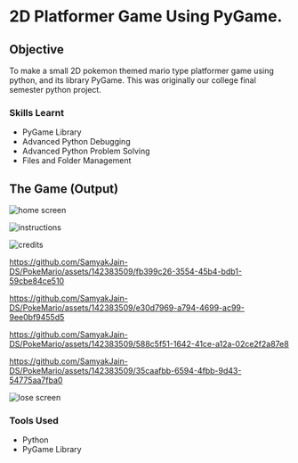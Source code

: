 # 2D Platformer Game Using PyGame.

## Objective

To make a small 2D pokemon themed mario type platformer game using python, and its library PyGame.
This was originally our college final semester python project.

### Skills Learnt

- PyGame Library
- Advanced Python Debugging
- Advanced Python Problem Solving
- Files and Folder Management

## The Game (Output)
![home screen](https://github.com/user-attachments/assets/b9527f37-4e65-4016-8c05-7a45603e3f69)

![instructions](https://github.com/SamyakJain-DS/PokeMario/assets/142383509/279b2283-945d-4b68-bb1b-0f40df33bdd1)


![credits](https://github.com/SamyakJain-DS/PokeMario/assets/142383509/9c3b50a9-d4c0-43f6-aa58-3e76b285ccda)

https://github.com/SamyakJain-DS/PokeMario/assets/142383509/fb399c26-3554-45b4-bdb1-59cbe84ce510

https://github.com/SamyakJain-DS/PokeMario/assets/142383509/e30d7969-a794-4699-ac99-9ee0bf9455d5

https://github.com/SamyakJain-DS/PokeMario/assets/142383509/588c5f51-1642-41ce-a12a-02ce2f2a87e8

https://github.com/SamyakJain-DS/PokeMario/assets/142383509/35caafbb-6594-4fbb-9d43-54775aa7fba0

![lose screen](https://github.com/SamyakJain-DS/PokeMario/assets/142383509/41bdaa62-e1d1-4584-9f65-b3099bc3af59)

### Tools Used

- Python
- PyGame Library
